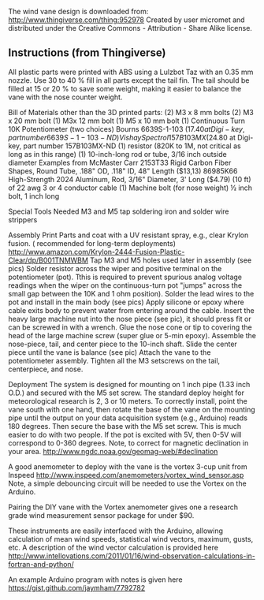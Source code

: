 The wind vane design is downloaded from: http://www.thingiverse.com/thing:952978
Created by user micromet and distributed under the Creative Commons -
Attribution - Share Alike license.

## Instructions (from Thingiverse)

All plastic parts were printed with ABS using a Lulzbot Taz with an 0.35 mm nozzle. Use 30 to 40 % fill in all parts except the tail fin. The tail should be filled at 15 or 20 % to save some weight, making it easier to balance the vane with the nose counter weight.

Bill of Materials other than the 3D printed parts:
(2) M3 x 8 mm bolts
(2) M3 x 20 mm bolt
(1) M3x 12 mm bolt
(1) M5 x 10 mm bolt
(1) Continuous Turn 10K Potentiometer (two choices)
Bourns 6639S-1-103 ($17.40 at Digi-key, part number 6639S-1-103-ND)
Vishay Spectrol 157B103MX ($24.80 at Digi-key, part number 157B103MX-ND
(1) resistor (820K to 1M, not critical as long as in this range)
(1) 10-inch-long rod or tube, 3/16 inch outside diameter
Examples from McMaster Carr
2153T33 Rigid Carbon Fiber Shapes, Round Tube, .188" OD, .118" ID, 48" Length ($13,13)
86985K66 High-Strength 2024 Aluminum, Rod, 3/16" Diameter, 3' Long ($4.79)
(10 ft) of 22 awg 3 or 4 conductor cable
(1) Machine bolt (for nose weight) ½ inch bolt, 1 inch long

Special Tools Needed
M3 and M5 tap
soldering iron and solder
wire strippers

Assembly
Print Parts and coat with a UV resistant spray, e.g., clear Krylon fusion. ( recommended for long-term deployments) http://www.amazon.com/Krylon-2444-Fusion-Plastic-Clear/dp/B001TNMWBM
Tap M3 and M5 holes used later in assembly (see pics)
Solder resistor across the wiper and positive terminal on the potentiometer (pot). Tthis is required to prevent spurious analog voltage readings when the wiper on the continuous-turn pot "jumps" across the small gap between the 10K and 1 ohm position).
Solder the lead wires to the pot and install in the main body (see pics)
Apply silicone or epoxy where cable exits body to prevent water from entering around the cable.
Insert the heavy large machine nut into the nose piece (see pic), it should press fit or can be screwed in with a wrench.
Glue the nose cone or tip to covering the head of the large machine screw (super glue or 5-min epoxy).
Assemble the nose-piece, tail, and center piece to the 10-inch shaft. Slide the center piece until the vane is balance (see pic)
Attach the vane to the potentiometer assembly.
Tighten all the M3 setscrews on the tail, centerpiece, and nose.

Deployment
The system is designed for mounting on 1 inch pipe (1.33 inch O.D.) and secured with the M5 set screw. The standard deploy height for meteorological research is 2, 3 or 10 meters.
To correctly install, point the vane south with one hand, then rotate the base of the vane on the mounting pipe until the output on your data acquisition system (e.g., Arduino) reads 180 degrees. Then secure the base with the M5 set screw. This is much easier to do with two people.
If the pot is excited with 5V, then 0-5V will correspond to 0-360 degrees. Note, to correct for magnetic declination in your area.
http://www.ngdc.noaa.gov/geomag-web/#declination

A good anemometer to deploy with the vane is the vortex 3-cup unit from Inspeed
http://www.inspeed.com/anemometers/vortex_wind_sensor.asp
Note, a simple debouncing circuit will be needed to use the Vortex on the Arduino.

Pairing the DIY vane with the Vortex anemometer gives one a research grade wind measurement sensor package for under $90.

These instruments are easily interfaced with the Arduino, allowing calculation of mean wind speeds, statistical wind vectors, maximum, gusts, etc. A description of the wind vector calculation is provided here http://www.intellovations.com/2011/01/16/wind-observation-calculations-in-fortran-and-python/

An example Arduino program with notes is given here
https://gist.github.com/jaymham/7792782
